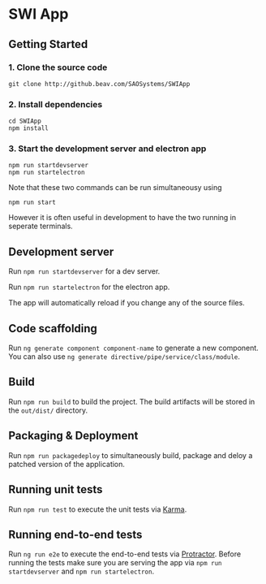 # SWI App

## Getting Started

### 1. Clone the source code
```
git clone http://github.beav.com/SAOSystems/SWIApp
```

### 2. Install dependencies
```
cd SWIApp
npm install
```

### 3. Start the development server and electron app
```
npm run startdevserver
npm run startelectron
```

Note that these two commands can be run simultaneousy using
```
npm run start
```

However it is often useful in development to have the two running in seperate terminals.

## Development server

Run `npm run startdevserver` for a dev server.

Run `npm run startelectron` for the electron app.

The app will automatically reload if you change any of the source files.

## Code scaffolding

Run `ng generate component component-name` to generate a new component. You can also use `ng generate directive/pipe/service/class/module`.

## Build

Run `npm run build` to build the project. The build artifacts will be stored in the `out/dist/` directory. 

## Packaging & Deployment

Run `npm run packagedeploy` to simultaneously build, package and deloy a patched version of the application.

## Running unit tests

Run `npm run test` to execute the unit tests via [Karma](https://karma-runner.github.io).

## Running end-to-end tests

Run `ng run e2e` to execute the end-to-end tests via [Protractor](http://www.protractortest.org/).
Before running the tests make sure you are serving the app via `npm run startdevserver` and `npm run startelectron`.


